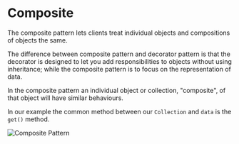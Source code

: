 # Composite

The composite pattern lets clients treat individual objects and compositions of objects the same.

The difference between composite pattern and decorator pattern is that the decorator is designed to let you add 
responsibilities to objects without using inheritance; while the composite pattern is to focus on the representation of 
data.
 
In the composite pattern an individual object or collection, "composite", of that object will have similar behaviours.

In our example the common method between our `Collection` and `data` is the `get()` method.

![Composite Pattern](Uml/Composite.svg "Composite")
